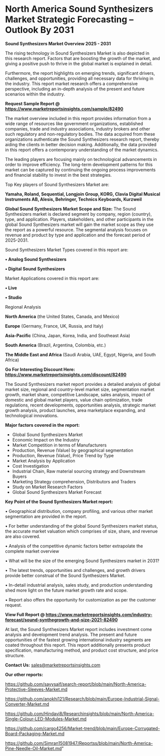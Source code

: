# North America Sound Synthesizers Market Strategic Forecasting – Outlook By 2031

<Strong> Sound Synthesizers Market Overview 2025 - 2031</strong>

The rising technology in Sound Synthesizers Market is also depicted in this research report. Factors that are boosting the growth of the market, and giving a positive push to thrive in the global market is explained in detail.

Furthermore, the report highlights on emerging trends, significant drivers, challenges, and opportunities, providing all necessary data for thriving in the industry. This report market research offers a comprehensive perspective, including an in-depth analysis of the present and future scenarios within the industry.

<strong>Request Sample Report @ <a href=https://www.marketreportsinsights.com/sample/82490>https://www.marketreportsinsights.com/sample/82490</a></strong>

The market overview included in this report provides information from a wide range of resources like government organizations, established companies, trade and industry associations, industry brokers and other such regulatory and non-regulatory bodies. The data acquired from these organizations authenticate the Sound Synthesizers research report, thereby aiding the clients in better decision making. Additionally, the data provided in this report offers a contemporary understanding of the market dynamics.

The leading players are focusing mainly on technological advancements in order to improve efficiency. The long-term development patterns for this market can be captured by continuing the ongoing process improvements and financial stability to invest in the best strategies.

Top Key players of Sound Synthesizers Market are:

<strong>Yamaha, Roland, Sequential, Longjoin Group, KORG, Clavia Digital Musical Instruments AB, Alesis, Behringer, Technics Keyboards, Kurzweil</strong>

<strong><b>Global Sound Synthesizers Market Scope and Size:</b></strong>
The Sound Synthesizers market is declared segment by company, region (country), type, and application. Players, stakeholders, and other participants in the global Sound Synthesizers market will gain the market scope as they use the report as a powerful resource. The segmental analysis focuses on revenue and product by type and application and the forecast period of 2025-2031.

Sound Synthesizers Market Types covered in this report are:

<strong>• Analog Sound Synthesizers

• Digital Sound Synthesizers</strong>

Market Applications covered in this report are:

<strong>• Live

• Studio</strong> 

Regional Analysis

<strong>North America</strong> (the United States, Canada, and Mexico)

<strong>Europe</strong> (Germany, France, UK, Russia, and Italy)

<strong>Asia-Pacific</strong> (China, Japan, Korea, India, and Southeast Asia)

<strong>South America</strong> (Brazil, Argentina, Colombia, etc.)

<strong>The Middle East and Africa</strong> (Saudi Arabia, UAE, Egypt, Nigeria, and South Africa)

<strong>Go For Interesting Discount Here: <a href=https://www.marketreportsinsights.com/discount/82490>https://www.marketreportsinsights.com/discount/82490</a></strong>

The Sound Synthesizers market report provides a detailed analysis of global market size, regional and country-level market size, segmentation market growth, market share, competitive Landscape, sales analysis, impact of domestic and global market players, value chain optimization, trade regulations, recent developments, opportunities analysis, strategic market growth analysis, product launches, area marketplace expanding, and technological innovations.

<strong><b>Major factors covered in the report:</b></strong>
<ul>
  <li>Global Sound Synthesizers Market </li>
  <li>Economic Impact on the Industry</li>
  <li>Market Competition in terms of Manufacturers</li>
  <li>Production, Revenue (Value) by geographical segmentation</li>
  <li>Production, Revenue (Value), Price Trend by Type</li>
  <li>Market Analysis by Application</li>
  <li>Cost Investigation</li>
  <li>Industrial Chain, Raw material sourcing strategy and Downstream Buyers</li>
  <li>Marketing Strategy comprehension, Distributors and Traders</li>
  <li>Study on Market Research Factors</li>
  <li>Global Sound Synthesizers Market Forecast</li>
</ul>

<strong><b>Key Point of the Sound Synthesizers Market report:</b></strong>

• Geographical distribution, company profiling, and various other market segmentation are provided in the report.

• For better understanding of the global Sound Synthesizers market status, the accurate market valuation which comprises of size, share, and revenue are also covered.

• Analysis of the competitive dynamic factors better extrapolate the complete market overview

• What will be the size of the emerging Sound Synthesizers market in 2031?

• The latest trends, opportunities and challenges, and growth drivers provide better construal of the Sound Synthesizers Market.

• In-detail industrial analysis, sales study, and production understanding shed more light on the future market growth rate and scope.

• Report also offers the opportunity for customization as per the customer request.

<strong><b>View Full Report @ <a href=https://www.marketreportsinsights.com/industry-forecast/sound-synthegrowth-and-size-2021-82490>https://www.marketreportsinsights.com/industry-forecast/sound-synthegrowth-and-size-2021-82490</a></b></strong>


At last, the Sound Synthesizers Market report includes investment come analysis and development trend analysis. The present and future opportunities of the fastest growing international industry segments are coated throughout this report. This report additionally presents product specification, manufacturing method, and product cost structure, and price structure.

<strong>Contact Us:</strong>
sales@marketreportsinsights.com

<strong>Our other reports:</strong>

<a href=https://github.com/sayysaif/search-report/blob/main/North-America-Protective-Sleeves-Market.md>https://github.com/sayysaif/search-report/blob/main/North-America-Protective-Sleeves-Market.md</a>

<a href=https://github.com/anokhi121/Research/blob/main/Europe-Industrial-Signal-Converter-Market.md>https://github.com/anokhi121/Research/blob/main/Europe-Industrial-Signal-Converter-Market.md</a>

<a href=https://github.com/Hindavi8/Researchinsights/blob/main/North-America-Single-Colour-LED-Modules-Market.md>https://github.com/Hindavi8/Researchinsights/blob/main/North-America-Single-Colour-LED-Modules-Market.md</a>

<a href=https://github.com/cargo4256/Market-trend/blob/main/Europe-Corrugated-Board-Packaging-Market.md>https://github.com/cargo4256/Market-trend/blob/main/Europe-Corrugated-Board-Packaging-Market.md</a>

<a href=https://github.com/Simran15081947/Reportss/blob/main/North-America-Pine-Needle-Oil-Market.md>https://github.com/Simran15081947/Reportss/blob/main/North-America-Pine-Needle-Oil-Market.md</a>"
